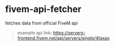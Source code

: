 # fivem-api-fetcher
fetches data from official FiveM api
> example api link: https://servers-frontend.fivem.net/api/servers/single/4lqxao
